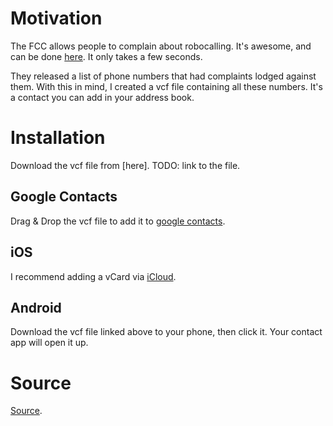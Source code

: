 # Motivation

The FCC allows people to complain about robocalling. It's awesome, and
can be done [here](https://consumercomplaints.fcc.gov/hc/en-us). It only
takes a few seconds.

They released a list of phone numbers that had complaints lodged against
them. With this in mind, I created a vcf file containing all these
numbers. It's a contact you can add in your address book.

# Installation

Download the vcf file from [here].
TODO: link to the file.

## Google Contacts

Drag & Drop the vcf file to add it to [google contacts](https://contacts.google.com/u/0/preview/all).

## iOS

I recommend adding a vCard via [iCloud](https://support.apple.com/kb/PH3605?locale=en_US).

## Android

Download the vcf file linked above to your phone, then click it. Your
contact app will open it up.

# Source

[Source](https://consumercomplaints.fcc.gov/hc/en-us/articles/205239443-Data-on-Unwanted-Calls).
